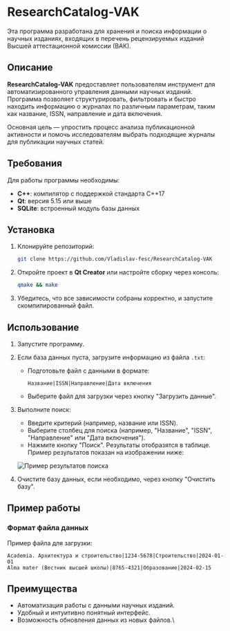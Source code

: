 # ResearchCatalog-VAK

Эта программа разработана для хранения и поиска информации о научных изданиях, входящих в перечень рецензируемых изданий Высшей аттестационной комиссии (ВАК).

## Описание

**ResearchCatalog-VAK** предоставляет пользователям инструмент для автоматизированного управления данными научных изданий. Программа позволяет структурировать, фильтровать и быстро находить информацию о журналах по различным параметрам, таким как название, ISSN, направление и дата включения.

Основная цель — упростить процесс анализа публикационной активности и помочь исследователям выбрать подходящие журналы для публикации научных статей.

## Требования

Для работы программы необходимы:
- **C++**: компилятор с поддержкой стандарта C++17
- **Qt**: версия 5.15 или выше
- **SQLite**: встроенный модуль базы данных

## Установка

1. Клонируйте репозиторий:

   ```bash
   git clone https://github.com/Vladislav-fesc/ResearchCatalog-VAK
   ```

2. Откройте проект в **Qt Creator** или настройте сборку через консоль:

   ```bash
   qmake && make
   ```

3. Убедитесь, что все зависимости собраны корректно, и запустите скомпилированный файл.

## Использование

1. Запустите программу.
2. Если база данных пуста, загрузите информацию из файла `.txt`:
   - Подготовьте файл с данными в формате:
     ```text
     Название|ISSN|Направление|Дата включения
     ```
   - Выберите файл для загрузки через кнопку "Загрузить данные".
3. Выполните поиск:
   - Введите критерий (например, название или ISSN).
   - Выберите столбец для поиска (например, "Название", "ISSN", "Направление" или "Дата включения").
   - Нажмите кнопку "Поиск". Результаты отобразятся в таблице. Пример результатов показан на изображении ниже:

   ![Пример результатов поиска](example-results.png)

4. Очистите базу данных, если необходимо, через кнопку "Очистить базу".

## Пример работы

### Формат файла данных
Пример файла для загрузки:
```text
Academia. Архитектура и строительство|1234-5678|Строительство|2024-01-01
Alma mater (Вестник высшей школы)|8765-4321|Образование|2024-02-15
```



## Преимущества
- Автоматизация работы с данными научных изданий.
- Удобный и интуитивно понятный интерфейс.
- Возможность обновления данных из новых файлов.\
